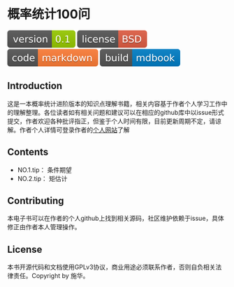 # 概率统计100问
![shieldsio_version](./static/shieldsio_version.svg)  ![shieldsio_license](./static/shieldsio_license.svg)  ![shieldsio_code](./static/shieldsio_code.svg)  ![shieldsio_build](./static/shieldsio_build.svg)

## Introduction

这是一本概率统计进阶版本的知识点理解书籍，相关内容基于作者个人学习工作中的理解整理。各位读者如有相关问题和建议可以在相应的github库中以issue形式提交，作者欢迎各种批评指正，但鉴于个人时间有限，目前更新周期不定，请谅解。作者个人详情可登录作者的[个人网站](https://shihua.netlify.app)了解

## Contents
+ NO.1.tip： 条件期望
+ NO.2.tip： 矩估计


## Contributing
本电子书可以在作者的个人github上找到相关源码，社区维护依赖于issue，具体修正由作者本人管理操作。

## License
本书开源代码和文档使用GPLv3协议，商业用途必须联系作者，否则自负相关法律责任。Copyright by 施华。